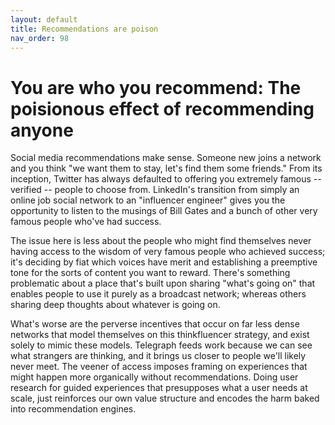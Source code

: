 ```yaml
---
layout: default
title: Recommendations are poison
nav_order: 98
---
```

# You are who you recommend: The poisionous effect of recommending anyone

Social media recommendations make sense. Someone new joins a network and you think "we want them to stay, let's find them some friends." From its inception, Twitter has always defaulted to offering you extremely famous -- verified -- people to choose from. LinkedIn's transition from simply an online job social network to an "influencer engineer" gives you the opportunity to listen to the musings of Bill Gates and a bunch of other very famous people who've had success.

The issue here is less about the people who might find themselves never having access to the wisdom of very famous people who achieved success; it's deciding by fiat which voices have merit and establishing a preemptive tone for the sorts of content you want to reward. There's something problematic about a place that's built upon sharing "what's going on" that enables people to use it purely as a broadcast network; whereas others sharing deep thoughts about whatever is going on. 

What's worse are the perverse incentives that occur on far less dense networks that model themselves on this thinkfluencer strategy, and exist solely to mimic these models. Telegraph feeds work because we can see what strangers are thinking, and it brings us closer to people we'll likely never meet. The veener of access imposes framing on experiences that might happen more organically without recommendations. Doing user research for guided experiences that presupposes what a user needs at scale, just reinforces our own value structure and encodes the harm baked into recommendation engines.

